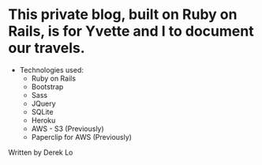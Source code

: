 # This private blog, built on Ruby on Rails, is for Yvette and I to document our travels.

* Technologies used:
  * Ruby on Rails
  * Bootstrap
  * Sass
  * JQuery
  * SQLite
  * Heroku
  * AWS - S3 (Previously)
  * Paperclip for AWS (Previously)
  
Written by Derek Lo

